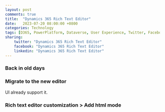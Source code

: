```yaml
---
layout: post
comments: true
title:  "Dynamics 365 Rich Text Editor"
date:   2023-07-20 08:00:00 +0800
categories: Technology
tags: [D365, PowerPlatform, Dataverse, User Experience, Twitter, Facebook, LinkedIn]
sharing:
    twitter: "Dynamics 365 Rich Text Editor"
    facebook: "Dynamics 365 Rich Text Editor"
    linkedin: "Dynamics 365 Rich Text Editor"
---
```


### Back in old days

### Migrate to the new editor
UI already support it.

### Rich text editor customization > Add html mode